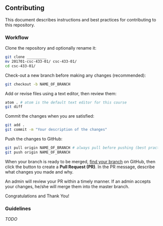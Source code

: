 ## Contributing

This document describes instructions and best practices for contributing to this repository.

### Workflow

Clone the repository and optionally rename it:

```` sh
git clone _________
mv 201701-csc-433-01/ csc-433-01/
cd csc-433-01/
````

Check-out a new branch before making any changes (recommended):

```` sh
git checkout -b NAME_OF_BRANCH
````

Add or revise files using a text editor, then review them:

```` sh
atom . # atom is the default text editor for this course
git diff
````

Commit the changes when you are satisfied:

```` sh
git add .
git commit -m "Your description of the changes"
````

Push the changes to GitHub:

```` sh
git pull origin NAME_OF_BRANCH # always pull before pushing (best practice) in case another contributor has since pushed changes to the branch
git push origin NAME_OF_BRANCH
````

When your branch is ready to be merged, [find your branch](#TODO) on GitHub, then click the button to create a **Pull Request (PR)**. In the PR message, describe what changes you made and why.

An admin will review your PR within a timely manner. If an admin accepts your changes, he/she will merge them into the master branch.

Congratulations and Thank You!


### Guidelines

*TODO*
